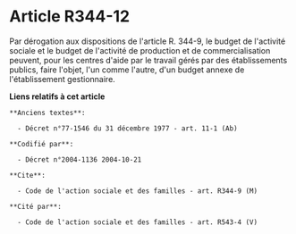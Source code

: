 # Article R344-12

Par dérogation aux dispositions de l'article R. 344-9, le budget de l'activité sociale et le budget de l'activité de
production et de commercialisation peuvent, pour les centres d'aide par le travail gérés par des établissements publics,
faire l'objet, l'un comme l'autre, d'un budget annexe de l'établissement gestionnaire.

**Liens relatifs à cet article**

	**Anciens textes**:

	  - Décret n°77-1546 du 31 décembre 1977 - art. 11-1 (Ab)

	**Codifié par**:

	  - Décret n°2004-1136 2004-10-21

	**Cite**:

	  - Code de l'action sociale et des familles - art. R344-9 (M)

	**Cité par**:

	  - Code de l'action sociale et des familles - art. R543-4 (V)
